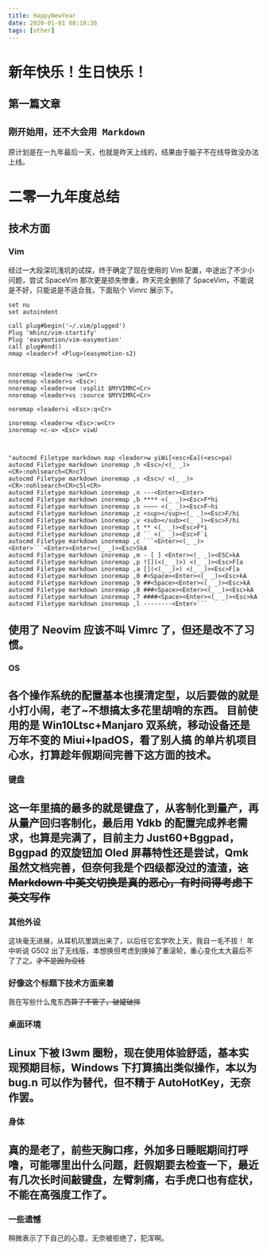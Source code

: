 ```yaml
---
title: HappyNewYear
date: 2020-01-01 08:18:26
tags: [other]
---
```

# 新年快乐！生日快乐！
## 第一篇文章
`刚开始用，还不大会用 Markdown`
--------
原计划是在一九年最后一天，也就是昨天上线的，结果由于脑子不在线导致没办法上线。
# 二零一九年度总结
## 技术方面
### Vim
经过一大段深坑浅坑的试探，终于确定了现在使用的 Vim 配置，中途出了不少小问题，尝试 SpaceVim 那次更是损失惨重，昨天完全删除了 SpaceVim，不能说是不好，只能说是不适合我，下面贴个 Vimrc 展示下。
```let mapleader = ","
set nu
set autoindent

call plug#begin('~/.vim/plugged')
Plug 'mhinz/vim-startify'
Plug 'easymotion/vim-easymotion'
call plug#end()
nmap <leader>f <Plug>(easymotion-s2)


nnoremap <leader>w :w<Cr>
nnoremap <leader>s <Esc>:
nnoremap <leader>ve :vsplit $MYVIMRC<Cr>
nnoremap <leader>vs :source $MYVIMRC<Cr>

noremap <leader>i <Esc>:q<Cr>

inoremap <leader>w <Esc>:w<Cr>
inoremap <c-u> <Esc> viwU



"autocmd Filetype markdown map <leader>w yiWi[<esc>Ea](<esc>pa)
autocmd Filetype markdown inoremap ,h <Esc>/<(_ _)><CR>:nohlsearch<CR>c7l
autocmd Filetype markdown inoremap ,s <Esc>/ <(_ _)><CR>:nohlsearch<CR>c5l<CR>
autocmd Filetype markdown inoremap ,n ---<Enter><Enter>
autocmd Filetype markdown inoremap ,b **** <(_ _)><Esc>F*hi
autocmd Filetype markdown inoremap ,s ~~~~ <(_ _)><Esc>F~hi
autocmd Filetype markdown inoremap ,z <sup></sup><(_ _)><Esc>F/hi
autocmd Filetype markdown inoremap ,v <sub></sub><(_ _)><Esc>F/hi
autocmd Filetype markdown inoremap ,t ** <(_ _)><Esc>F*i
autocmd Filetype markdown inoremap ,d `` <(_ _)><Esc>F`i
autocmd Filetype markdown inoremap ,c ```<Enter><(_ _)><Enter>```<Enter><Enter><(_ _)><Esc>5kA
autocmd Filetype markdown inoremap ,m - [ ] <Enter><(_ _)><ESC>kA
autocmd Filetype markdown inoremap ,p ![](<(_ _)>) <(_ _)><Esc>F[a
autocmd Filetype markdown inoremap ,a [](<(_ _)>) <(_ _)><Esc>F[a
autocmd Filetype markdown inoremap ,0 #<Space><Enter><(_ _)><Esc>kA
autocmd Filetype markdown inoremap ,9 ##<Space><Enter><(_ _)><Esc>kA
autocmd Filetype markdown inoremap ,8 ###<Space><Enter><(_ _)><Esc>kA
autocmd Filetype markdown inoremap ,7 ####<Space><Enter><(_ _)><Esc>kA
autocmd Filetype markdown inoremap ,l --------<Enter>```
```
使用了 Neovim 应该不叫 Vimrc 了，但还是改不了习惯。
--------

### OS
各个操作系统的配置基本也摸清定型，以后要做的就是小打小闹，老了~不想搞太多花里胡哨的东西。
目前使用的是 Win10Ltsc+Manjaro 双系统，移动设备还是万年不变的 Miui+IpadOS，看了别人搞 的单片机项目心水，打算趁年假期间完善下这方面的技术。
--------

### 键盘
这一年里搞的最多的就是键盘了，从客制化到量产，再从量产回归客制化，最后用 Ydkb 的配置完成养老需求，也算是完满了，目前主力 Just60+Bggpad，Bggpad 的双旋钮加 Oled 屏幕特性还是尝试，Qmk 虽然文档完善，但奈何我是个四级都没过的渣渣，~~这 Markdown 中英文切换是真的恶心，有时间得考虑下英文写作~~
--------

### 其他外设
这块毫无进展，从耳机坑里跳出来了，以后任它玄学吹上天，我自一毛不拔！
年中听说 G502 出了无线版，本想换但考虑到换掉了重滚轮，重心变化太大最后不了了之。~~才不是因为没钱~~
### 好像这个标题下技术方面来着
我在写些什么鬼东西~~算了不管了，破罐破摔~~
### 桌面环境
Linux 下被 I3wm 圈粉，现在使用体验舒适，基本实现预期目标，Windows 下打算搞出类似操作，本以为 bug.n 可以作为替代，但不精于 AutoHotKey，无奈作罢。
--------

### 身体

真的是老了，前些天胸口疼，外加多日睡眠期间打呼噜，可能哪里出什么问题，赶假期要去检查一下，最近有几次长时间敲键盘，左臂刺痛，右手虎口也有症状，不能在高强度工作了。
--------

### 一些遗憾
稍微表示了下自己的心意，无奈被拒绝了，犯浑啊。
